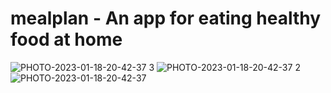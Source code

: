 # mealplan - An app for eating healthy food at home

![PHOTO-2023-01-18-20-42-37 3](https://user-images.githubusercontent.com/59437501/213358319-aa082eaf-bf67-491b-9324-f77b9b97dc6d.jpg)
![PHOTO-2023-01-18-20-42-37 2](https://user-images.githubusercontent.com/59437501/213358455-818eed24-02b1-4449-baef-e0016567f139.jpg)
![PHOTO-2023-01-18-20-42-37](https://user-images.githubusercontent.com/59437501/213358464-66f25d36-4198-41a0-82b3-78d9a6d88dbc.jpg)
